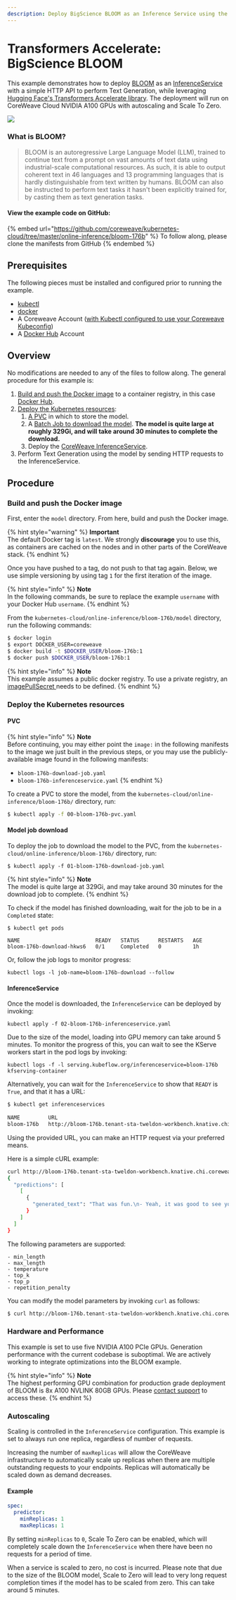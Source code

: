 ```yaml
---
description: Deploy BigScience BLOOM as an Inference Service using the Accelerate library
---
```


# Transformers Accelerate: BigScience BLOOM

This example demonstrates how to deploy [BLOOM](https://huggingface.co/bigscience/bloom) as an [InferenceService](https://kserve.github.io/website/0.8/get\_started/first\_isvc/) with a simple HTTP API to perform Text Generation, while leveraging [Hugging Face's Transformers Accelerate library](https://huggingface.co/docs/accelerate/index). The deployment will run on CoreWeave Cloud NVIDIA A100 GPUs with autoscaling and Scale To Zero.

![](<../../../../../.gitbook/assets/image (1) (2) (2).png>)

### What is BLOOM?

> BLOOM is an autoregressive Large Language Model (LLM), trained to continue text from a prompt on vast amounts of text data using industrial-scale computational resources. As such, it is able to output coherent text in 46 languages and 13 programming languages that is hardly distinguishable from text written by humans. BLOOM can also be instructed to perform text tasks it hasn't been explicitly trained for, by casting them as text generation tasks.

#### View the example code on GitHub:

{% embed url="https://github.com/coreweave/kubernetes-cloud/tree/master/online-inference/bloom-176b" %}
To follow along, please clone the manifests from GitHub
{% endembed %}

## Prerequisites

The following pieces must be installed and configured prior to running the example.

* [kubectl](https://docs.coreweave.com/coreweave-kubernetes/getting-started#install-kubernetes-command-line-tools)
* [docker](https://docs.docker.com/get-docker/)
* A Coreweave Account ([with Kubectl configured to use your Coreweave Kubeconfig](https://docs.coreweave.com/coreweave-kubernetes/getting-started#obtain-access-credentials))
* A [Docker Hub](https://hub.docker.com/) Account

## Overview

No modifications are needed to any of the files to follow along. The general procedure for this example is:

1. [Build and push the Docker image](pytorch-hugging-face-transformers-bigscience-bloom.md#docker-image) to a container registry, in this case [Docker Hub](https://hub.docker.com/).
2. [Deploy the Kubernetes resources](pytorch-hugging-face-transformers-bigscience-bloom.md#kubernetes-resources):
   1. [A PVC](pytorch-hugging-face-transformers-bigscience-bloom.md#undefined) in which to store the model.
   2. A [Batch Job to download the model](pytorch-hugging-face-transformers-bigscience-bloom.md#undefined). **The model is quite large at roughly 329Gi, and will take around 30 minutes to complete the download.**
   3. Deploy the [CoreWeave InferenceService](pytorch-hugging-face-transformers-bigscience-bloom.md#undefined).
3. Perform Text Generation using the model by sending HTTP requests to the InferenceService.

## Procedure

### Build and push the Docker image

First, enter the `model` directory. From here, build and push the Docker image.

{% hint style="warning" %}
**Important**\
The default Docker tag is `latest`. We strongly **discourage** you to use this, as containers are cached on the nodes and in other parts of the CoreWeave stack.
{% endhint %}

Once you have pushed to a tag, do not push to that tag again. Below, we use simple versioning by using tag `1` for the first iteration of the image.

{% hint style="info" %}
**Note**\
In the following commands, be sure to replace the example `username` with your Docker Hub `username`.
{% endhint %}

From the `kubernetes-cloud/online-inference/bloom-176b/model` directory, run the following commands:

```bash
$ docker login
$ export DOCKER_USER=coreweave
$ docker build -t $DOCKER_USER/bloom-176b:1
$ docker push $DOCKER_USER/bloom-176b:1
```

{% hint style="info" %}
**Note**\
This example assumes a public docker registry. To use a private registry, an [imagePullSecret ](https://kubernetes.io/docs/tasks/configure-pod-container/pull-image-private-registry/)needs to be defined.
{% endhint %}

### Deploy the Kubernetes resources

#### PVC

{% hint style="info" %}
**Note**\
Before continuing, you may either point the `image:` in the following manifests to the image we just built in the previous steps, or you may use the publicly-available image found in the following manifests:

* `bloom-176b-download-job.yaml`
* `bloom-176b-inferenceservice.yaml`
{% endhint %}

To create a PVC to store the model, from the `kubernetes-cloud/online-inference/bloom-176b/` directory, run:

```bash
$ kubectl apply -f 00-bloom-176b-pvc.yaml
```

#### Model job download

To deploy the job to download the model to the PVC, from the `kubernetes-cloud/online-inference/bloom-176b/` directory, run:

```
$ kubectl apply -f 01-bloom-176b-download-job.yaml
```

{% hint style="info" %}
**Note**\
The model is quite large at 329Gi, and may take around 30 minutes for the download job to complete.
{% endhint %}

To check if the model has finished downloading, wait for the job to be in a `Completed` state:

```
$ kubectl get pods

NAME                        READY   STATUS      RESTARTS   AGE
bloom-176b-download-hkws6   0/1     Completed   0          1h
```

Or, follow the job logs to monitor progress:

```
kubectl logs -l job-name=bloom-176b-download --follow
```

#### InferenceService

Once the model is downloaded, the `InferenceService` can be deployed by invoking:

```
kubectl apply -f 02-bloom-176b-inferenceservice.yaml
```

Due to the size of the model, loading into GPU memory can take around 5 minutes. To monitor the progress of this, you can wait to see the KServe workers start in the pod logs by invoking:

```
kubectl logs -f -l serving.kubeflow.org/inferenceservice=bloom-176b kfserving-container
```

Alternatively, you can wait for the `InferenceService` to show that `READY` is `True`, and that it has a URL:

```bash
$ kubectl get inferenceservices
                
NAME         URL                                                                        READY   PREV   LATEST   PREVROLLEDOUTREVISION   LATESTREADYREVISION                  AGE
bloom-176b   http://bloom-176b.tenant-sta-tweldon-workbench.knative.chi.coreweave.com   True           100                              bloom-176b-predictor-default-00001   9m2s
```

Using the provided URL, you can make an HTTP request via your preferred means.

Here is a simple cURL example:

```bash
curl http://bloom-176b.tenant-sta-tweldon-workbench.knative.chi.coreweave.com/v1/models/bigscience-bloom:predict -d '{"instances": ["That was fun"]}' | jq
{
  "predictions": [
    [
      {
        "generated_text": "That was fun.\n- Yeah, it was good to see you guys again.\nYeah, you too.\nYou know what?\nI think I'm gonna go home and get some sleep.\nI'm beat.\n-"
      }
    ]
  ]
}
```

The following parameters are supported:

```
- min_length
- max_length
- temperature
- top_k
- top_p
- repetition_penalty
```

You can modify the model parameters by invoking `curl` as follows:

```bash
$ curl http://bloom-176b.tenant-sta-tweldon-workbench.knative.chi.coreweave.com/v1/models/bigscience-bloom:predict -d '{"instances": ["This will generate some text"], "parameters":{"max_length": 20, "min_length": 20}}'
```

### Hardware and Performance

This example is set to use five NVIDIA A100 PCIe GPUs. Generation performance with the current codebase is suboptimal. We are actively working to integrate optimizations into the BLOOM example.

{% hint style="info" %}
**Note**\
The highest performing GPU combination for production grade deployment of BLOOM is 8x A100 NVLINK 80GB GPUs. Please [contact support](https://cloud.coreweave.com/contact) to access these.
{% endhint %}

### Autoscaling

Scaling is controlled in the `InferenceService` configuration. This example is set to always run one replica, regardless of number of requests.

Increasing the number of `maxReplicas` will allow the CoreWeave infrastructure to automatically scale up replicas when there are multiple outstanding requests to your endpoints. Replicas will automatically be scaled down as demand decreases.

#### Example

```yaml
spec:
  predictor:
    minReplicas: 1
    maxReplicas: 1
```

By setting `minReplicas` to `0`, Scale To Zero can be enabled, which will completely scale down the `InferenceService` when there have been no requests for a period of time.

When a service is scaled to zero, no cost is incurred. Please note that due to the size of the BLOOM model, Scale to Zero will lead to very long request completion times if the model has to be scaled from zero. This can take around 5 minutes.
